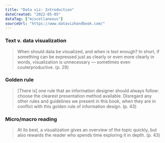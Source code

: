 ```yaml
---
title: "Data viz: Introduction"
dateCreated: "2022-05-05"
dataTag: ["miscellaneous"]
sourceUrl: "https://www.datavizhandbook.com/"
---
```


### Text v. data visualization

> When should data be visualized, and when is text enough? In short, if something can be expressed just as clearly or even more clearly in words, visualization is unnecessary — sometimes even couterproductive. (p. 29)

### Golden rule

> [There is] one rule that an information designer should always follow: choose the clearest presentation method available. Disregard any other rules and guidelines we present in this book, when they are in conflict with this golden rule of information design. (p. 43)

### Micro/macro reading

> At its best, a visualization gives an overview of the topic quickly, but also rewards the reader who spends time exploring it in depth. (p. 43)
